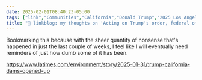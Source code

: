 ```yaml
---
date: 2025-02-01T08:40:23-05:00
tags: ["link","Communities","California","Donald Trump","2025 Los Angeles fires"]
title: "🔗 linkblog: my thoughts on 'Acting on Trump's order, federal officials opened up two California dams'"
---
```

Bookmarking this because with the sheer quantity of nonsense that's happened in just the last couple of weeks, I feel like I will eventually need reminders of just how dumb some of it has been.

https://www.latimes.com/environment/story/2025-01-31/trump-california-dams-opened-up